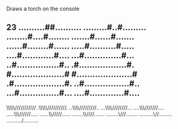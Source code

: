 Draws a torch on the console

23
..........##..........
.........#..#.........
........#....#........
.......#......#.......
......#........#......
.....#..........#.....
....#............#....
...#..............#...
..#................#..
.#..................#.
#....................#
#.....................#
.#...................#.
..#.................#..
...#...............#...
....#.............#....
-----------------------
\\\\\\\\\\\///////////
.\\\\\\\\\\//////////.
..\\\\\\\\\/////////..
...\\\\\\\\////////...
....\\\\\\\///////....
.....\\\\\\//////.....
......\\\\\/////......
.......\\\\////.......
........\\\///........
.........\\//.........
..........\/..........
